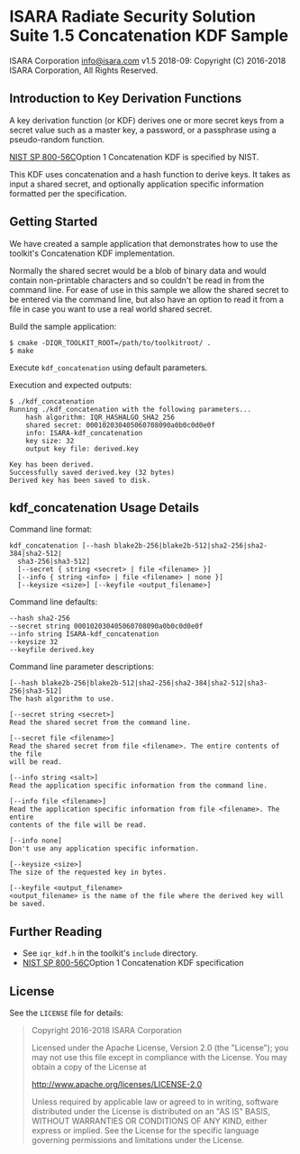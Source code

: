 # ISARA Radiate Security Solution Suite 1.5 Concatenation KDF Sample
ISARA Corporation <info@isara.com>
v1.5 2018-09: Copyright (C) 2016-2018 ISARA Corporation, All Rights Reserved.

## Introduction to Key Derivation Functions

A key derivation function (or KDF) derives one or more secret keys from a
secret value such as a master key, a password, or a passphrase using a
pseudo-random function.

[NIST SP 800-56C](http://dx.doi.org/10.6028/NIST.SP.800-56Cr1)Option 1
Concatenation KDF is specified by NIST.

This KDF uses concatenation and a hash function to derive keys. It takes as
input a shared secret, and optionally application specific information
formatted per the specification.

## Getting Started

We have created a sample application that demonstrates how to use the
toolkit's Concatenation KDF implementation.

Normally the shared secret would be a blob of binary data and would contain
non-printable characters and so couldn't be read in from the command line.
For ease of use in this sample we allow the shared secret to be entered via
the command line, but also have an option to read it from a file in case you
want to use a real world shared secret.

Build the sample application:

```
$ cmake -DIQR_TOOLKIT_ROOT=/path/to/toolkitroot/ .
$ make
```

Execute `kdf_concatenation` using default parameters.

Execution and expected outputs:

```
$ ./kdf_concatenation
Running ./kdf_concatenation with the following parameters...
    hash algorithm: IQR_HASHALGO_SHA2_256
    shared secret: 000102030405060708090a0b0c0d0e0f
    info: ISARA-kdf_concatenation
    key size: 32
    output key file: derived.key

Key has been derived.
Successfully saved derived.key (32 bytes)
Derived key has been saved to disk.
```

## kdf_concatenation Usage Details

Command line format:

```
kdf_concatenation [--hash blake2b-256|blake2b-512|sha2-256|sha2-384|sha2-512|
  sha3-256|sha3-512]
  [--secret { string <secret> | file <filename> }]
  [--info { string <info> | file <filename> | none }]
  [--keysize <size>] [--keyfile <output_filename>]
```

Command line defaults:

```
--hash sha2-256
--secret string 000102030405060708090a0b0c0d0e0f
--info string ISARA-kdf_concatenation
--keysize 32
--keyfile derived.key
```

Command line parameter descriptions:

```
[--hash blake2b-256|blake2b-512|sha2-256|sha2-384|sha2-512|sha3-256|sha3-512]
The hash algorithm to use.

[--secret string <secret>]
Read the shared secret from the command line.

[--secret file <filename>]
Read the shared secret from file <filename>. The entire contents of the file
will be read.

[--info string <salt>]
Read the application specific information from the command line.

[--info file <filename>]
Read the application specific information from file <filename>. The entire
contents of the file will be read.

[--info none]
Don't use any application specific information.

[--keysize <size>]
The size of the requested key in bytes.

[--keyfile <output_filename>
<output_filename> is the name of the file where the derived key will be saved.
```

## Further Reading

* See `iqr_kdf.h` in the toolkit's `include` directory.
* [NIST SP 800-56C](http://dx.doi.org/10.6028/NIST.SP.800-56Cr1)Option 1
  Concatenation KDF specification

## License

See the `LICENSE` file for details:

> Copyright 2016-2018 ISARA Corporation
> 
> Licensed under the Apache License, Version 2.0 (the "License");
> you may not use this file except in compliance with the License.
> You may obtain a copy of the License at
> 
> http://www.apache.org/licenses/LICENSE-2.0
> 
> Unless required by applicable law or agreed to in writing, software
> distributed under the License is distributed on an "AS IS" BASIS,
> WITHOUT WARRANTIES OR CONDITIONS OF ANY KIND, either express or implied.
> See the License for the specific language governing permissions and
> limitations under the License.
